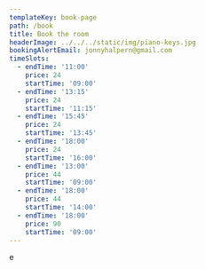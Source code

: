 ```yaml
---
templateKey: book-page
path: /book
title: Book the room
headerImage: ../../../static/img/piano-keys.jpg
bookingAlertEmail: jonnyhalpern@gmail.com
timeSlots:
  - endTime: '11:00'
    price: 24
    startTime: '09:00'
  - endTime: '13:15'
    price: 24
    startTime: '11:15'
  - endTime: '15:45'
    price: 24
    startTime: '13:45'
  - endTime: '18:00'
    price: 24
    startTime: '16:00'
  - endTime: '13:00'
    price: 44
    startTime: '09:00'
  - endTime: '18:00'
    price: 44
    startTime: '14:00'
  - endTime: '18:00'
    price: 90
    startTime: '09:00'
---
```

e
